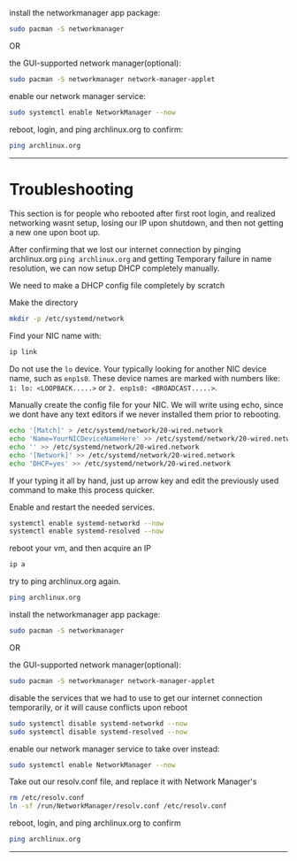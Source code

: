 install the networkmanager app package:
```bash
sudo pacman -S networkmanager
```
OR

the GUI-supported network manager(optional):

```bash
sudo pacman -S networkmanager network-manager-applet
```

enable our network manager service:

```bash
sudo systemctl enable NetworkManager --now
```

reboot, login, and ping archlinux.org to confirm:

```bash
ping archlinux.org
```
---

# Troubleshooting

This section is for people who rebooted after first root login, and realized networking wasnt setup, losing our IP upon shutdown, and then not getting a new one upon boot up.

After confirming that we lost our internet connection by pinging archlinux.org
`ping archlinux.org` and getting Temporary failure in name resolution, we can now setup DHCP completely manually.

We need to make a DHCP config file completely by scratch

Make the directory

```bash
mkdir -p /etc/systemd/network
```

Find your NIC name with:

```bash
ip link
```

Do not use the `lo` device. Your typically looking for another NIC device name, such as `enp1s0`. These device names are marked with numbers like: `1: lo: <LOOPBACK.....>` or `2. enp1s0: <BROADCAST.....>`.

Manually create the config file for your NIC. We will write using echo, since we dont have any text editors if we never installed them prior to rebooting.

```bash
echo '[Match]' > /etc/systemd/network/20-wired.network
echo 'Name=YourNICDeviceNameHere' >> /etc/systemd/network/20-wired.network
echo '' >> /etc/systemd/network/20-wired.network
echo '[Network]' >> /etc/systemd/network/20-wired.network
echo 'DHCP=yes' >> /etc/systemd/network/20-wired.network
 ```

If your typing it all by hand, just up arrow key and edit the previously used command to make this process quicker.

Enable and restart the needed services.

```bash
systemctl enable systemd-networkd --now
systemctl enable systemd-resolved --now
```

reboot your vm, and then acquire an IP

```bash
ip a
```

try to ping archlinux.org again.

```bash
ping archlinux.org
```

install the networkmanager app package:

```bash
sudo pacman -S networkmanager
```

OR

the GUI-supported network manager(optional):

```bash
sudo pacman -S networkmanager network-manager-applet
```

disable the services that we had to use to get our internet connection temporarily, or it will cause conflicts upon reboot

```bash
sudo systemctl disable systemd-networkd --now
sudo systemctl disable systemd-resolved --now
```

enable our network manager service to take over instead:

```bash
sudo systemctl enable NetworkManager --now
```

Take out our resolv.conf file, and replace it with Network Manager's

```bash
rm /etc/resolv.conf
ln -sf /run/NetworkManager/resolv.conf /etc/resolv.conf
```

reboot, login, and ping archlinux.org to confirm

```bash
ping archlinux.org
```

---

